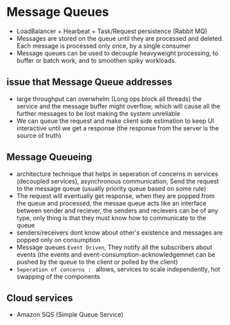 # Message Queues
- LoadBalancer + Hearbeat + Task/Request persistence (Rabbit MQ)
- Messages are stored on the queue until they are processed and deleted. Each message is processed only once, by a single consumer
- Message queues can be used to decouple heavyweight processing, to buffer or batch work, and to smoothen spiky workloads.

## issue that Message Queue addresses
- large throughput can overwhelm (Long ops block all threads) the service and the message buffer might overflow, which will cause all the further messages to be lost making the system unreliable
- We can queue the request and make client side estimation to keep UI interactive until we get a response (the response from the server is the source of truth)

## Message Queueing
- architecture technique that helps in seperation of concerns in services (decoupled services), asynchronous communication, Send the request to the message queue (usually priority queue based on some rule)
- The request will eventually get response, when they are popped from the queue and processed, the messae queue acts like an interface between sender and reciever, the senders and recievers can be of any type, only thing is that they must know how to communicate to the queue 
- senders/receivers dont know about other's existence and messages are popped only on consumption
- Message queues `Event Driven`, They notify all the subscribers about events (the events and event-consumption-acknowledgemnet can be pushed by the queue to the client or polled by the client)
- `Seperation of concerns : ` allows, services to scale independently, hot swapping of the components

## Cloud services
- Amazon SQS (Simple Queue Service)
